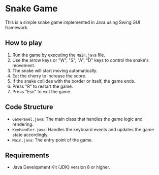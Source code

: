# Snake Game

This is a simple snake game implemented in Java using Swing GUI framework.

## How to play

1. Run the game by executing the `Main.java` file.
2. Use the arrow keys or "W", "S", "A", "D" keys to control the snake's movement.
3. The snake will start moving automatically.
4. Eat the cherry to increase the score.
5. If the snake collides with the border or itself, the game ends.
6. Press "R" to restart the game.
7. Press "Esc" to exit the game.

## Code Structure

- `GamePanel.java`: The main class that handles the game logic and rendering.
- `KeyHandler.java`: Handles the keyboard events and updates the game state accordingly.
- `Main.java`: The entry point of the game.

## Requirements

- Java Development Kit (JDK) version 8 or higher.